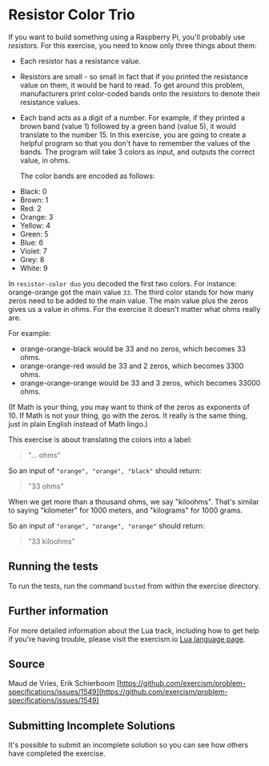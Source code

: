 # Resistor Color Trio

If you want to build something using a Raspberry Pi, you'll probably use
_resistors_. For this exercise, you need to know only three things about them:

- Each resistor has a resistance value.
- Resistors are small - so small in fact that if you printed the resistance
  value on them, it would be hard to read.  To get around this problem,
  manufacturers print color-coded bands onto the resistors to denote their
  resistance values.
- Each band acts as a digit of a number. For example, if they printed a brown
  band (value 1) followed by a green band (value 5), it would translate to the
  number 15.  In this exercise, you are going to create a helpful program so
  that you don't have to remember the values of the bands. The program will
  take 3 colors as input, and outputs the correct value, in ohms.

  The color bands are encoded as follows:

* Black: 0
* Brown: 1
* Red: 2
* Orange: 3
* Yellow: 4
* Green: 5
* Blue: 6
* Violet: 7
* Grey: 8
* White: 9

In `resistor-color duo` you decoded the first two colors. For instance:
orange-orange got the main value `33`. The third color stands for how many
zeros need to be added to the main value. The main value plus the zeros gives
us a value in ohms. For the exercise it doesn't matter what ohms really are.

For example:

- orange-orange-black would be 33 and no zeros, which becomes 33 ohms.
- orange-orange-red would be 33 and 2 zeros, which becomes 3300 ohms.
- orange-orange-orange would be 33 and 3 zeros, which becomes 33000 ohms.

(If Math is your thing, you may want to think of the zeros as exponents of 10.
If Math is not your thing, go with the zeros. It really is the same thing, just
in plain English instead of Math lingo.)

This exercise is about translating the colors into a label:

> "... ohms"

So an input of `"orange", "orange", "black"` should return:

> "33 ohms"

When we get more than a thousand ohms, we say "kiloohms". That's similar to
saying "kilometer" for 1000 meters, and "kilograms" for 1000 grams.

So an input of `"orange", "orange", "orange"` should return:

> "33 kiloohms"

## Running the tests

To run the tests, run the command `busted` from within the exercise directory.

## Further information

For more detailed information about the Lua track, including how to get help if
you're having trouble, please visit the exercism.io [Lua language
page](http://exercism.io/tracks/lua/about).

## Source

Maud de Vries, Erik Schierboom [https://github.com/exercism/problem-specifications/issues/1549](https://github.com/exercism/problem-specifications/issues/1549)

## Submitting Incomplete Solutions
It's possible to submit an incomplete solution so you can see how others have completed the exercise.
